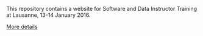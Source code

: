 

This repository contains a website for Software and Data Instructor Training at Lausanne, 13-14 January 2016.

[More details](http://swcarpentry.github.io/2016-01-13-instructor-training-lausanne)

